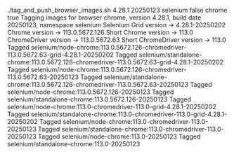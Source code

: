 ./tag_and_push_browser_images.sh 4.28.1 20250123 selenium false chrome true
Tagging images for browser chrome, version 4.28.1, build date 20250123, namespace selenium
Selenium Grid version -> 4.28.1-20250202
Chrome version -> 113.0.5672.126
Short Chrome version -> 113.0
ChromeDriver version -> 113.0.5672.63
Short ChromeDriver version -> 113.0
Tagged selenium/node-chrome:113.0.5672.126-chromedriver-113.0.5672.63-grid-4.28.1-20250202
Tagged selenium/standalone-chrome:113.0.5672.126-chromedriver-113.0.5672.63-grid-4.28.1-20250202
Tagged selenium/node-chrome:113.0.5672.126-chromedriver-113.0.5672.63-20250123
Tagged selenium/standalone-chrome:113.0.5672.126-chromedriver-113.0.5672.63-20250123
Tagged selenium/node-chrome:113.0.5672.126-20250123
Tagged selenium/standalone-chrome:113.0.5672.126-20250123
Tagged selenium/node-chrome:113.0-chromedriver-113.0-grid-4.28.1-20250202
Tagged selenium/standalone-chrome:113.0-chromedriver-113.0-grid-4.28.1-20250202
Tagged selenium/node-chrome:113.0-chromedriver-113.0-20250123
Tagged selenium/standalone-chrome:113.0-chromedriver-113.0-20250123
Tagged selenium/node-chrome:113.0-20250123
Tagged selenium/standalone-chrome:113.0-20250123
